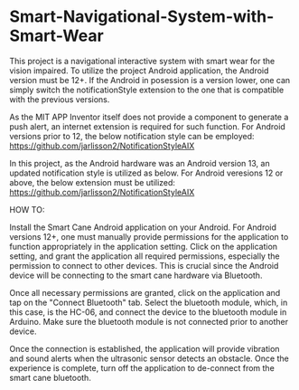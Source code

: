 # Smart-Navigational-System-with-Smart-Wear

This project is a navigational interactive system with smart wear for the vision impaired.
To utilize the project Android application, the Android version must be 12+.
If the Android in posession is a version lower, one can simply switch the notificationStyle extension to the one that is compatible with the previous versions.

As the MIT APP Inventor itself does not provide a component to generate a push alert, an internet extension is required for such function. For Android versions prior to 12, the below notification style can be employed:
https://github.com/jarlisson2/NotificationStyleAIX

In this project, as the Android hardware was an Android version 13, an updated notification style is utilized as below. For Android veresions 12 or above, the below extension must be utilized:
https://github.com/jarlisson2/NotificationStyleAIX






HOW TO:

Install the Smart Cane Android application on your Android. For Android versions 12+, one must manually provide permissions for the application to function appropriately in the application setting. Click on the application setting, and grant the application all required permissions, especially the permission to connect to other devices. This is crucial since the Android device will be connecting to the smart cane hardware via Bluetooth.

Once all necessary permissions are granted, click on the application and tap on the "Connect Bluetooth" tab. Select the bluetooth module, which, in this case, is the HC-06, and connect the device to the bluetooth module in Arduino. Make sure the bluetooth module is not connected prior to another device.

Once the connection is established, the application will provide vibration and sound alerts when the ultrasonic sensor detects an obstacle. Once the experience is complete, turn off the application to de-connect from the smart cane bluetooth.
